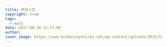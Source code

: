 ```yaml
---
title: 奇异人生
copyright: true
tags:
  - null
date: 2017-08-30 12:57:06
author:
cover_image: https://www.brokenjoysticks.net/wp-content/uploads/2015/10/Two.jpg
---
```

